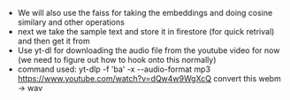- We will also use the faiss for taking the embeddings and doing cosine similary and other operations
- next we take the sample text and store it in firestore (for quick retrival) and then get it from 
- Use yt-dl for downloading the audio file from the youtube video for now (we need to figure out how to hook onto this normally)
- command used: yt-dlp -f 'ba' -x --audio-format mp3 https://www.youtube.com/watch?v=dQw4w9WgXcQ  convert this webm -> wav